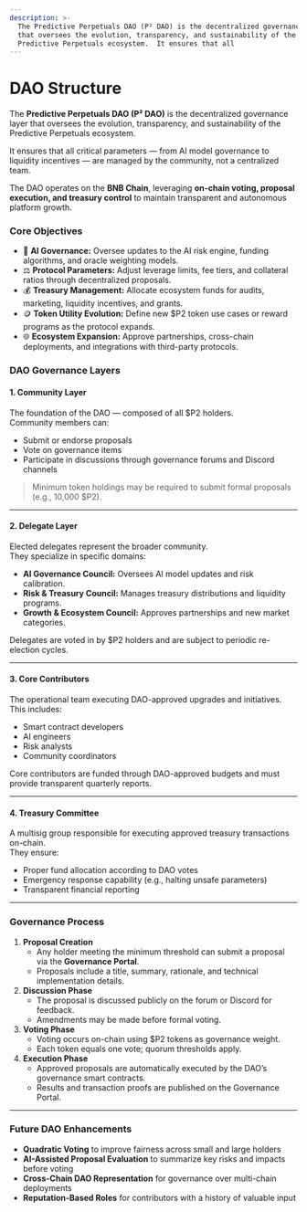 ```yaml
---
description: >-
  The Predictive Perpetuals DAO (P² DAO) is the decentralized governance layer
  that oversees the evolution, transparency, and sustainability of the
  Predictive Perpetuals ecosystem.  It ensures that all
---
```


# DAO Structure

The **Predictive Perpetuals DAO (P² DAO)** is the decentralized governance layer that oversees the evolution, transparency, and sustainability of the Predictive Perpetuals ecosystem.

It ensures that all critical parameters — from AI model governance to liquidity incentives — are managed by the community, not a centralized team.

The DAO operates on the **BNB Chain**, leveraging **on-chain voting, proposal execution, and treasury control** to maintain transparent and autonomous platform growth.



### Core Objectives

* 🧠 **AI Governance:** Oversee updates to the AI risk engine, funding algorithms, and oracle weighting models.
* ⚖️ **Protocol Parameters:** Adjust leverage limits, fee tiers, and collateral ratios through decentralized proposals.
* 💰 **Treasury Management:** Allocate ecosystem funds for audits, marketing, liquidity incentives, and grants.
* 🪙 **Token Utility Evolution:** Define new $P2 token use cases or reward programs as the protocol expands.
* 🌐 **Ecosystem Expansion:** Approve partnerships, cross-chain deployments, and integrations with third-party protocols.



### DAO Governance Layers

#### 1. **Community Layer**

The foundation of the DAO — composed of all $P2 holders.\
Community members can:

* Submit or endorse proposals
* Vote on governance items
* Participate in discussions through governance forums and Discord channels

> Minimum token holdings may be required to submit formal proposals (e.g., 10,000 $P2).

***

#### 2. **Delegate Layer**

Elected delegates represent the broader community.\
They specialize in specific domains:

* **AI Governance Council:** Oversees AI model updates and risk calibration.
* **Risk & Treasury Council:** Manages treasury distributions and liquidity programs.
* **Growth & Ecosystem Council:** Approves partnerships and new market categories.

Delegates are voted in by $P2 holders and are subject to periodic re-election cycles.

***

#### 3. **Core Contributors**

The operational team executing DAO-approved upgrades and initiatives.\
This includes:

* Smart contract developers
* AI engineers
* Risk analysts
* Community coordinators

Core contributors are funded through DAO-approved budgets and must provide transparent quarterly reports.

***

#### 4. **Treasury Committee**

A multisig group responsible for executing approved treasury transactions on-chain.\
They ensure:

* Proper fund allocation according to DAO votes
* Emergency response capability (e.g., halting unsafe parameters)
* Transparent financial reporting

***

### Governance Process

1. **Proposal Creation**
   * Any holder meeting the minimum threshold can submit a proposal via the **Governance Portal**.
   * Proposals include a title, summary, rationale, and technical implementation details.
2. **Discussion Phase**
   * The proposal is discussed publicly on the forum or Discord for feedback.
   * Amendments may be made before formal voting.
3. **Voting Phase**
   * Voting occurs on-chain using $P2 tokens as governance weight.
   * Each token equals one vote; quorum thresholds apply.
4. **Execution Phase**
   * Approved proposals are automatically executed by the DAO’s governance smart contracts.
   * Results and transaction proofs are published on the Governance Portal.

***

### Future DAO Enhancements

* **Quadratic Voting** to improve fairness across small and large holders
* **AI-Assisted Proposal Evaluation** to summarize key risks and impacts before voting
* **Cross-Chain DAO Representation** for governance over multi-chain deployments
* **Reputation-Based Roles** for contributors with a history of valuable input
